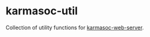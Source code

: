 # karmasoc-util
Collection of utility functions for [karmasoc-web-server](https://github.com/karmasoc/karmasoc-web-server).
